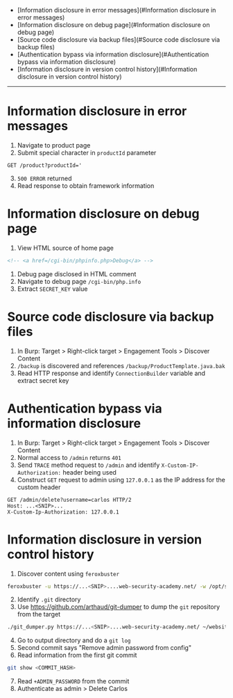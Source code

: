 - [Information disclosure in error messages](#Information disclosure in error messages)
- [Information disclosure on debug page](#Information disclosure on debug page)
- [Source code disclosure via backup files](#Source code disclosure via backup files)
- [Authentication bypass via information disclosure](#Authentication bypass via information disclosure)
- [Information disclosure in version control history](#Information disclosure in version control history)
***
# Information disclosure in error messages
1. Navigate to product page
2. Submit special character in `productId` parameter
```
GET /product?productId='
```
3. `500 ERROR` returned
4. Read response to obtain framework information
# Information disclosure on debug page
1. View HTML source of home page
```html
<!-- <a href=/cgi-bin/phpinfo.php>Debug</a> -->
```
1. Debug page disclosed in HTML comment
2. Navigate to debug page `/cgi-bin/php.info`
3. Extract `SECRET_KEY` value
# Source code disclosure via backup files
1. In Burp:  Target > Right-click target > Engagement Tools > Discover Content
2. `/backup` is discovered and references `/backup/ProductTemplate.java.bak`
3. Read HTTP response and identify `ConnectionBuilder` variable and extract secret key
# Authentication bypass via information disclosure
1. In Burp:  Target > Right-click target > Engagement Tools > Discover Content
2. Normal access to `/admin` returns `401`
3. Send `TRACE` method request to `/admin` and identify `X-Custom-IP-Authorization:` header being used
4. Construct `GET` request to admin using `127.0.0.1` as the IP address for the custom header
```
GET /admin/delete?username=carlos HTTP/2
Host: ...<SNIP>...
X-Custom-Ip-Authorization: 127.0.0.1
```
# Information disclosure in version control history
1. Discover content using `feroxbuster`
```sh
feroxbuster -u https://...<SNIP>....web-security-academy.net/ -w /opt/seclists/Discovery/Web-Content/raft-medium-words.txt --silent
```
2. Identify `.git` directory
3. Use https://github.com/arthaud/git-dumper to dump the `git` repository from the target
```sh
./git_dumper.py https://...<SNIP>....web-security-academy.net/ ~/website
```
4. Go to output directory and do a `git log`
5. Second commit says "Remove admin password from config"
6. Read information from the first git commit
```sh
git show <COMMIT_HASH>
```
7. Read `+ADMIN_PASSWORD` from the commit
8. Authenticate as admin > Delete Carlos
